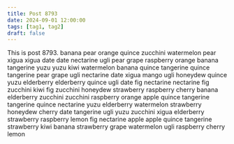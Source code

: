 ```yaml
---
title: Post 8793
date: 2024-09-01 12:00:00
tags: [tag1, tag2]
draft: false
---
```

This is post 8793.
banana
pear
orange
quince
zucchini
watermelon
pear
xigua
xigua
date
date
nectarine
ugli
pear
grape
raspberry
orange
banana
tangerine
yuzu
yuzu
kiwi
watermelon
banana
quince
tangerine
quince
tangerine
pear
grape
ugli
nectarine
date
xigua
mango
ugli
honeydew
quince
yuzu
elderberry
elderberry
quince
ugli
date
fig
nectarine
nectarine
fig
zucchini
kiwi
fig
zucchini
honeydew
strawberry
raspberry
cherry
banana
elderberry
zucchini
zucchini
raspberry
orange
apple
quince
tangerine
tangerine
quince
nectarine
yuzu
elderberry
watermelon
strawberry
honeydew
cherry
date
tangerine
ugli
yuzu
zucchini
xigua
elderberry
strawberry
raspberry
lemon
fig
nectarine
apple
apple
quince
tangerine
strawberry
kiwi
banana
strawberry
grape
watermelon
ugli
raspberry
cherry
lemon

